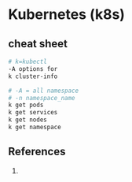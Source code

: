 # Kubernetes (k8s)

## cheat sheet
```bash
# k=kubectl
-A options for
k cluster-info

# -A = all namespace
# -n namespace_name
k get pods
k get services
k get nodes
k get namespace
```

## References
1. 